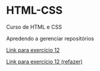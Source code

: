 # HTML-CSS
 Curso de HTML e CSS 

Apredendo a gerenciar repositórios

<a href="https://lirarenzo.github.io/HTML-CSS/02%20DESAFIOS/DESAFIO/RESOLUCAO%20CAP%2012/
">Link para exercício 12 
</a>

<a href="https://lirarenzo.github.io/HTML-CSS/02%20DESAFIOS/DESAFIO/00%20REFAZER%20DESAF%2012/">Link para exercício 12 (refazer)
</a>
